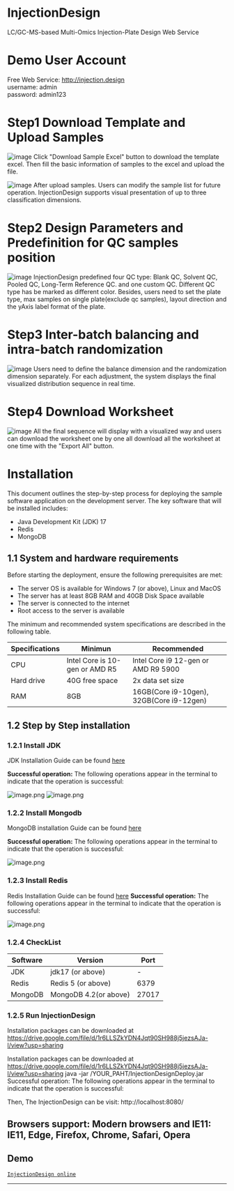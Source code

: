 # InjectionDesign
LC/GC-MS-based Multi-Omics Injection-Plate Design Web Service

# Demo User Account
Free Web Service: http://injection.design  
username: admin  
password: admin123  

# Step1 Download Template and Upload Samples
![image](https://user-images.githubusercontent.com/730931/205900849-f11d635b-39a9-49c9-bd4d-2681230f4049.png)
Click "Download Sample Excel" button to download the template excel. Then fill the basic information of samples to the excel and upload the file.

![image](https://user-images.githubusercontent.com/730931/205901292-cbf417c8-f285-4a4d-b4b8-3b03f71e596d.png)
After upload samples. Users can modify the sample list for future operation. InjectionDesign supports visual presentation of up to three classification dimensions.

# Step2 Design Parameters and Predefinition for QC samples position
![image](https://user-images.githubusercontent.com/730931/205901787-47ca8c36-9b0d-4d28-9ee3-c8eee7062ca6.png)
InjectionDesign predefined four QC type: Blank QC, Solvent QC, Pooled QC, Long-Term Reference QC. and one custom QC.
Different QC type has be marked as different color. Besides, users need to set the plate type, max samples on single plate(exclude qc samples), layout direction and the 
yAxis label format of the plate.

# Step3 Inter-batch balancing and intra-batch randomization
![image](https://user-images.githubusercontent.com/730931/205902957-799ee170-4db2-4f1c-9e0e-8fa971fcfb95.png)
Users need to define the balance dimension and the randomization dimension separately. For each adjustment, the system displays the final visualized distribution sequence in real time.

# Step4 Download Worksheet
![image](https://user-images.githubusercontent.com/730931/205903487-9192df38-0fd8-4c66-8cb5-8a0c33818615.png)
All the final sequence will display with a visualized way and users can download the worksheet one by one all download all the worksheet at one time with the "Export All" button.


# Installation
This document outlines the step-by-step process for deploying the sample software application on the development server. The key software that will be installed includes:

- Java Development Kit (JDK) 17
- Redis
- MongoDB
## 1.1 System and hardware requirements
Before starting the deployment, ensure the following prerequisites are met:

- The server OS  is available for Windows 7 (or above), Linux and MacOS
- The server has at least 8GB RAM and 40GB Disk Space available
- The server is connected to the internet
- Root access to the server is available

The minimum and recommended system specifications are described in the following table.

| Specifications | Minimun | Recommended |
| --- | --- | --- |
| CPU | Intel Core is 10-gen or AMD R5 | Intel Core i9 12-gen or AMD R9 5900 |
| Hard drive | 40G free space | 2x data set size |
| RAM | 8GB | 16GB(Core i9-10gen), 32GB(Core i9-12gen) |

## 1.2 Step by Step installation 
### 1.2.1 Install JDK
JDK Installation Guide can be found [here](https://docs.oracle.com/en/java/javase/17/install/overview-jdk-installation.html#GUID-8677A77F-231A-40F7-98B9-1FD0B48C346A)

**Successful operation:** The following operations appear in the terminal to indicate that the operation is successful:

![image.png](https://cdn.nlark.com/yuque/0/2023/png/22012470/1697376809098-9d9a8c15-eb0d-4d8b-9e41-f2a58f7887a4.png#averageHue=%23282623&clientId=udbe58eee-894b-4&from=paste&height=111&id=u29fdc4b8&originHeight=81&originWidth=530&originalType=binary&ratio=1&rotation=0&showTitle=false&size=7964&status=done&style=none&taskId=u7df84f5b-35e4-47ad-ad71-add666ae286&title=&width=727.8181762695312)
![image.png](https://cdn.nlark.com/yuque/0/2023/png/22012470/1697376776291-306b9454-115f-4706-8bd4-7d94b1eeef93.png#averageHue=%23222120&clientId=udbe58eee-894b-4&from=paste&height=621&id=u0004d9c2&originHeight=683&originWidth=1039&originalType=binary&ratio=1&rotation=0&showTitle=false&size=56413&status=done&style=none&taskId=u4837e214-de3b-4868-8151-a5a56f31ec8&title=&width=944.5454340729837)
### 1.2.2 Install Mongodb
MongoDB installation Guide can be found [here](https://www.mongodb.com/docs/mongodb-shell/install/)

**Successful operation:** The following operations appear in the terminal to indicate that the operation is successful:

![image.png](https://cdn.nlark.com/yuque/0/2023/png/22012470/1697376843263-3ac0b1c5-9909-42cc-8e4e-77df610d2294.png#averageHue=%23222120&clientId=udbe58eee-894b-4&from=paste&height=288&id=ucac1e577&originHeight=244&originWidth=607&originalType=binary&ratio=1&rotation=0&showTitle=false&size=15034&status=done&style=none&taskId=u388501cc-76b5-48a8-82cc-c5c7ea17cbf&title=&width=716.8181762695312)
### 1.2.3 Install Redis
Redis Installation Guide can be found [here](https://redis.io/docs/getting-started/)
**Successful operation:** The following operations appear in the terminal to indicate that the operation is successful:

![image.png](https://cdn.nlark.com/yuque/0/2023/png/22012470/1697376946384-765f3c73-3f4b-47e7-9230-0baf26e3fa32.png#averageHue=%230d0c0c&clientId=udbe58eee-894b-4&from=paste&height=484&id=u742af00e&originHeight=437&originWidth=668&originalType=url&ratio=1&rotation=0&showTitle=false&size=37245&status=done&style=none&taskId=u99b5d6aa-6e6c-4662-9934-15653bea502&title=&width=739.991455078125)
### 1.2.4 CheckList
| Software | Version | Port |
| --- | --- | --- |
| JDK | jdk17 (or above) | - |
| Redis | Redis 5 (or above) | 6379 |
| MongoDB | MongoDB 4.2(or above) | 27017 |

### 1.2.5 Run InjectionDesign 
   Installation packages can be downloaded at [https://drive.google.com/file/d/1r6LLSZkYDN4Jqt90SH988j5jezsAJa-l/view?usp=sharing
](https://drive.google.com/file/d/1r6LLSZkYDN4Jqt90SH988j5jezsAJa-l/view?usp=sharing)

   Installation packages can be downloaded at https://drive.google.com/file/d/1r6LLSZkYDN4Jqt90SH988j5jezsAJa-l/view?usp=sharing
java -jar /YOUR_PAHT/InjectionDesignDeploy.jar
Successful operation: The following operations appear in the terminal to indicate that the operation is successful:

Then, The InjectionDesign can be visit:  http://localhost:8080/

Browsers support: Modern browsers and IE11: IE11, Edge, Firefox, Chrome, Safari, Opera
---

## Demo

[`InjectionDesign online`](http://www.injection.design/)

---
